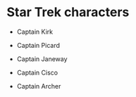 # Star Trek characters

- Captain Kirk

- Captain Picard

- Captain Janeway

- Captain Cisco

- Captain Archer
